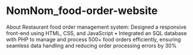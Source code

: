 # NomNom_food-order-website
About Restaurant food order management system: Designed a responsive front-end using HTML, CSS, and JavaScript • Integrated an SQL database with PHP to manage and process 500+ food orders efficiently, ensuring seamless data handling and reducing order processing errors by 30%

